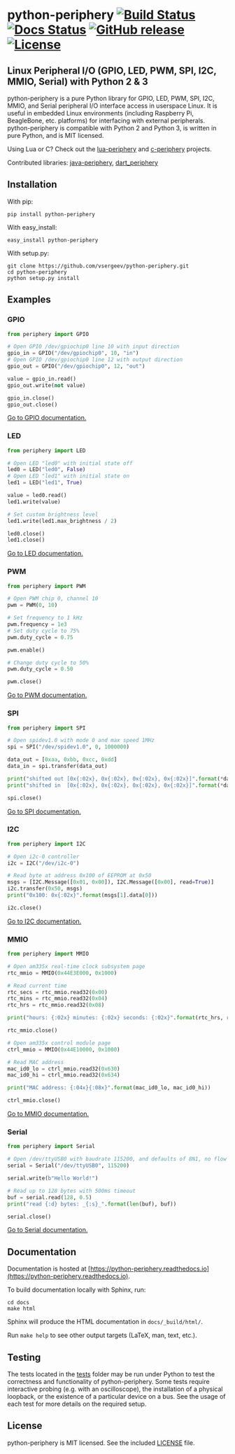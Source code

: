 # python-periphery [![Build Status](https://travis-ci.org/vsergeev/python-periphery.svg?branch=master)](https://travis-ci.org/vsergeev/python-periphery) [![Docs Status](https://readthedocs.org/projects/python-periphery/badge/)](https://python-periphery.readthedocs.io/en/latest/) [![GitHub release](https://img.shields.io/github/release/vsergeev/python-periphery.svg?maxAge=7200)](https://github.com/vsergeev/python-periphery) [![License](https://img.shields.io/badge/license-MIT-blue.svg)](https://github.com/vsergeev/python-periphery/blob/master/LICENSE)

## Linux Peripheral I/O (GPIO, LED, PWM, SPI, I2C, MMIO, Serial) with Python 2 & 3

python-periphery is a pure Python library for GPIO, LED, PWM, SPI, I2C, MMIO, and Serial peripheral I/O interface access in userspace Linux. It is useful in embedded Linux environments (including Raspberry Pi, BeagleBone, etc. platforms) for interfacing with external peripherals. python-periphery is compatible with Python 2 and Python 3, is written in pure Python, and is MIT licensed.

Using Lua or C? Check out the [lua-periphery](https://github.com/vsergeev/lua-periphery) and [c-periphery](https://github.com/vsergeev/c-periphery) projects.

Contributed libraries: [java-periphery](https://github.com/sgjava/java-periphery), [dart_periphery](https://github.com/pezi/dart_periphery)

## Installation

With pip:
``` text
pip install python-periphery
```

With easy_install:
``` text
easy_install python-periphery
```

With setup.py:
``` text
git clone https://github.com/vsergeev/python-periphery.git
cd python-periphery
python setup.py install
```

## Examples

### GPIO

``` python
from periphery import GPIO

# Open GPIO /dev/gpiochip0 line 10 with input direction
gpio_in = GPIO("/dev/gpiochip0", 10, "in")
# Open GPIO /dev/gpiochip0 line 12 with output direction
gpio_out = GPIO("/dev/gpiochip0", 12, "out")

value = gpio_in.read()
gpio_out.write(not value)

gpio_in.close()
gpio_out.close()
```

[Go to GPIO documentation.](https://python-periphery.readthedocs.io/en/latest/gpio.html)

### LED

``` python
from periphery import LED

# Open LED "led0" with initial state off
led0 = LED("led0", False)
# Open LED "led1" with initial state on
led1 = LED("led1", True)

value = led0.read()
led1.write(value)

# Set custom brightness level
led1.write(led1.max_brightness / 2)

led0.close()
led1.close()
```

[Go to LED documentation.](https://python-periphery.readthedocs.io/en/latest/led.html)

### PWM

``` python
from periphery import PWM

# Open PWM chip 0, channel 10
pwm = PWM(0, 10)

# Set frequency to 1 kHz
pwm.frequency = 1e3
# Set duty cycle to 75%
pwm.duty_cycle = 0.75

pwm.enable()

# Change duty cycle to 50%
pwm.duty_cycle = 0.50

pwm.close()
```

[Go to PWM documentation.](https://python-periphery.readthedocs.io/en/latest/pwm.html)

### SPI

``` python
from periphery import SPI

# Open spidev1.0 with mode 0 and max speed 1MHz
spi = SPI("/dev/spidev1.0", 0, 1000000)

data_out = [0xaa, 0xbb, 0xcc, 0xdd]
data_in = spi.transfer(data_out)

print("shifted out [0x{:02x}, 0x{:02x}, 0x{:02x}, 0x{:02x}]".format(*data_out))
print("shifted in  [0x{:02x}, 0x{:02x}, 0x{:02x}, 0x{:02x}]".format(*data_in))

spi.close()
```

[Go to SPI documentation.](https://python-periphery.readthedocs.io/en/latest/spi.html)

### I2C

``` python
from periphery import I2C

# Open i2c-0 controller
i2c = I2C("/dev/i2c-0")

# Read byte at address 0x100 of EEPROM at 0x50
msgs = [I2C.Message([0x01, 0x00]), I2C.Message([0x00], read=True)]
i2c.transfer(0x50, msgs)
print("0x100: 0x{:02x}".format(msgs[1].data[0]))

i2c.close()
```

[Go to I2C documentation.](https://python-periphery.readthedocs.io/en/latest/i2c.html)

### MMIO

``` python
from periphery import MMIO

# Open am335x real-time clock subsystem page
rtc_mmio = MMIO(0x44E3E000, 0x1000)

# Read current time
rtc_secs = rtc_mmio.read32(0x00)
rtc_mins = rtc_mmio.read32(0x04)
rtc_hrs = rtc_mmio.read32(0x08)

print("hours: {:02x} minutes: {:02x} seconds: {:02x}".format(rtc_hrs, rtc_mins, rtc_secs))

rtc_mmio.close()

# Open am335x control module page
ctrl_mmio = MMIO(0x44E10000, 0x1000)

# Read MAC address
mac_id0_lo = ctrl_mmio.read32(0x630)
mac_id0_hi = ctrl_mmio.read32(0x634)

print("MAC address: {:04x}{:08x}".format(mac_id0_lo, mac_id0_hi))

ctrl_mmio.close()
```

[Go to MMIO documentation.](https://python-periphery.readthedocs.io/en/latest/mmio.html)

### Serial

``` python
from periphery import Serial

# Open /dev/ttyUSB0 with baudrate 115200, and defaults of 8N1, no flow control
serial = Serial("/dev/ttyUSB0", 115200)

serial.write(b"Hello World!")

# Read up to 128 bytes with 500ms timeout
buf = serial.read(128, 0.5)
print("read {:d} bytes: _{:s}_".format(len(buf), buf))

serial.close()
```

[Go to Serial documentation.](https://python-periphery.readthedocs.io/en/latest/serial.html)

## Documentation

Documentation is hosted at [https://python-periphery.readthedocs.io](https://python-periphery.readthedocs.io).

To build documentation locally with Sphinx, run:

```
cd docs
make html
```

Sphinx will produce the HTML documentation in `docs/_build/html/`.

Run `make help` to see other output targets (LaTeX, man, text, etc.).

## Testing

The tests located in the [tests](tests/) folder may be run under Python to test the correctness and functionality of python-periphery. Some tests require interactive probing (e.g. with an oscilloscope), the installation of a physical loopback, or the existence of a particular device on a bus. See the usage of each test for more details on the required setup.

## License

python-periphery is MIT licensed. See the included [LICENSE](LICENSE) file.

